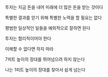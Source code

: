투자는 지금 돈을 내어 미래에 더 많은 돈을 받는 것이다

특별한 결과를 얻기 위해 특별한 노력을 할 필요는 없다

평범한 일상적인 일들을 예외적으로 잘하면 된다

투자는 합리적이어야 한다

이해할 수 없다면 하지 마라

7피트 높이의 장대를 뛰어넘으려 하지 않는다

나는 1피트 높이의 장대를 찾아서 쉽게 넘는다

